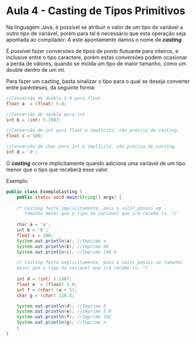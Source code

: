 # Aula 4 - Casting de Tipos Primitivos

Na linguagem Java, é possível se atribuir o valor de um tipo de variável a outro tipo de variável, porém para tal é necessário que esta operação seja apontada ao compilador. A este apontamento damos o nome de ***casting***.

É possível fazer conversões de tipos de ponto flutuante para inteiros, e inclusive entre o tipo caractere, porém estas conversões podem ocasionar a perda de valores, quando se molda um tipo de maior tamanho, como um double dentro de um int.

Para fazer um casting, basta sinalizar o tipo para o qual se deseja converter entre parênteses, da seguinte forma:

```java
//Conversão do double 5.0 para float.
float a  = (float) 5.0;

//Conversão de double para int.
int b = (int) 5.1987;

//Conversão de int para float é implícito, não precisa de casting.
float c = 100;

//Conversão de char para int é implícito, não precisa de casting.
int d = 'd';
```



O ***casting***  ocorre implicitamente quando adiciona uma variável de um tipo menor que o tipo que receberá esse valor.

Exemplo:

```java
public class ExemploCasting {
    public static void main(String[] args) {
  
    /* Casting feito implicitamente, pois o valor possui um
       tamanho menor que o tipo da variavel que irá recebe-lo. */
      
    char a = 'a';
    int b = 'b';
    float c = 100;
	System.out.println(a); //Imprime a
	System.out.println(b); //Imprime 98
	System.out.println(c); //Imprime 100.0

	/* Casting feito explicitamente, pois o valor possui um tamanho
    maior que o tipo da variavel que irá recebe-lo. */
    
	int d = (int) 5.1987;
	float e  = (float) 5.0;
	int f = (char) (a + 5);
	char g = (char) 110.5;

	System.out.println(d); //Imprime 5
	System.out.println(e); //Imprime 5.0
	System.out.println(f); //Imprime 102
	System.out.println(g); //Imprime n
    }
}
```
